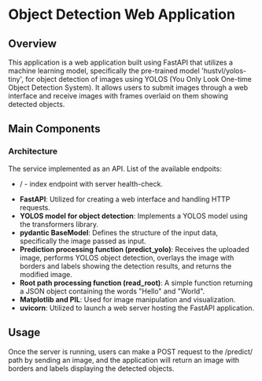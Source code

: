 # Object Detection Web Application

## Overview
This application is a web application built using FastAPI that utilizes a machine learning model, specifically the pre-trained model 'hustvl/yolos-tiny', for object detection of images using YOLOS (You Only Look One-time Object Detection System). It allows users to submit images through a web interface and receive images with frames overlaid on them showing detected objects.

## Main Components

### Architecture
The service implemented as an API. List of the available endpoits:
*  / - index endpoint with server health-check.


- **FastAPI**: Utilized for creating a web interface and handling HTTP requests.
- **YOLOS model for object detection**: Implements a YOLOS model using the transformers library.
- **pydantic BaseModel**: Defines the structure of the input data, specifically the image passed as input.
- **Prediction processing function (predict_yolo)**: Receives the uploaded image, performs YOLOS object detection, overlays the image with borders and labels showing the detection results, and returns the modified image.
- **Root path processing function (read_root)**: A simple function returning a JSON object containing the words "Hello" and "World".
- **Matplotlib and PIL**: Used for image manipulation and visualization.
- **uvicorn**: Utilized to launch a web server hosting the FastAPI application.

## Usage
Once the server is running, users can make a POST request to the /predict/ path by sending an image, and the application will return an image with borders and labels displaying the detected objects.
